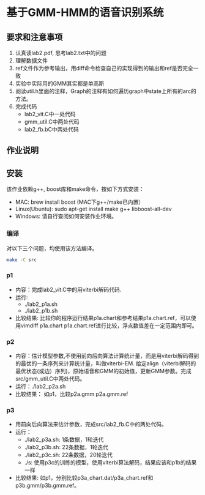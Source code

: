 # 基于GMM-HMM的语音识别系统

## 要求和注意事项
1. 认真读lab2.pdf, 思考lab2.txt中的问题
2. 理解数据文件
3. ref文件作为参考输出，用diff命令检查自己的实现得到的输出和ref是否完全一致
4. 实验中实际用的GMM其实都是单高斯
5. 阅读util.h里面的注释，Graph的注释有如何遍历graph中state上所有的arc的方法。
6. 完成代码
    * lab2_vit.C中一处代码
    * gmm_util.C中两处代码
    * lab2_fb.bC中两处代码

## 作业说明

## 安装
该作业依赖g++, boost库和make命令，按如下方式安装：
* MAC: brew install boost (MAC下g++/make已内置）
* Linux(Ubuntu): sudo apt-get install make g++ libboost-all-dev
* Windows: 请自行查阅如何安装作业环境。

### 编译
对以下三个问题，均使用该方法编译。
``` sh
make -C src
```

### p1 
* 内容：完成lab2_vit.C中的用viterbi解码代码.
* 运行:
    * ./lab2_p1a.sh
    * ./lab2_p1b.sh
* 比较结果: 比较你的程序运行结果p1a.chart和参考结果p1a.chart.ref，可以使用vimdiff p1a.chart p1a.chart.ref进行比较，浮点数值差在一定范围内即可。

### p2 
* 内容：估计模型参数,不使用前向后向算法计算统计量，而是用viterbi解码得到的最优的一条序列来计算统计量，叫做viterbi-EM. 给定align（viterbi解码的最优状态(或边）序列)，原始语音和GMM的初始值，更新GMM参数。完成src/gmm_util.C中两处代码。
* 运行：./lab2_p2a.sh
* 比较结果： 如p1，比较p2a.gmm p2a.gmm.ref

### p3 
* 用前向后向算法来估计参数，完成src/lab2_fb.C中的两处代码。
* 运行：
    * ./lab2_p3a.sh: 1条数据，1轮迭代
    * ./lab2_p3b.sh: 22条数据，1轮迭代
    * ./lab2_p3c.sh: 22条数据，20轮迭代
    * ./s: 使用p3c的训练的模型，使用viterbi算法解码，结果应该和p1b的结果一样
* 比较结果: 如p1，分别比较p3a_chart.dat/p3a_chart.ref和p3b.gmm/p3b.gmm.ref。
